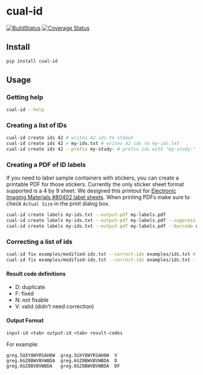 # cual-id

[![BuildStatus](https://travis-ci.org/johnchase/cual-id.svg?branch=master)](https://travis-ci.org/johnchase/cual-id)
[![Coverage Status](https://coveralls.io/repos/johnchase/cual-id/badge.svg)](https://coveralls.io/r/johnchase/cual-id)

## Install
```bash
pip install cual-id
```

## Usage

### Getting help

```bash
cual-id --help
```

### Creating a list of IDs
```bash
cual-id create ids 42 # writes 42 ids to stdout
cual-id create ids 42 > my-ids.txt # writes 42 ids to my-ids.txt
cual-id create ids 42 --prefix my-study- # prefix ids with "my-study-"
```

### Creating a PDF of ID labels

If you need to label sample containers with stickers, you can create a printable PDF for those stickers. Currently the only sticker sheet format supported is a 4 by 9 sheet. We designed this printout for [Electronic Imaging Materials #80402 label sheets](http://barcode-labels.com/?s=80402&submit=Search). When printing PDFs make sure to check `Actual Size` in the print dialog box.

```bash
cual-id create labels my-ids.txt --output-pdf my-labels.pdf
cual-id create labels my-ids.txt --output-pdf my-labels.pdf --suppress-ids # don't print the ids, only the barcodes
cual-id create labels my-ids.txt --output-pdf my-labels.pdf --barcode none # don't print barcodes, just the ids
```

### Correcting a list of ids

```bash
cual-id fix examples/modified-ids.txt --correct-ids examples/ids.txt # report corrected, uncorrectable and duplicates, the default
cual-id fix examples/modified-ids.txt --correct-ids examples/ids.txt --show FN # report fixed and un-fixable IDs
```

#### Result code definitions
* D: duplicate
* F: fixed
* N: not fixable
* V: valid (didn't need correction)

#### Output Format

```
input-id <tab> output-id <tab> result-codes
```

For example:
```
greg.5UXY8WYRSAH8W	greg.5UXY8WYRSAH8W	V
greg.6GZ0BWVBVWBDA	greg.6GZ0BWVBVWBDA	D
greg.6GZ0BVBVWBDA	greg.6GZ0BWVBVWBDA	DF
```
